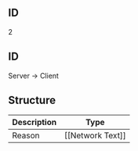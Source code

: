 ## ID
2

## ID
Server -> Client

## Structure
| Description | Type             |
|-------------|------------------|
| Reason      | [[Network Text]] |
